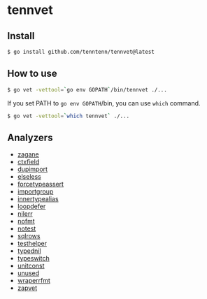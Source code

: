 # tennvet

## Install

```sh
$ go install github.com/tenntenn/tennvet@latest
```

## How to use

```sh
$ go vet -vettool=`go env GOPATH`/bin/tennvet ./... 
```

If you set PATH to `go env GOPATH`/bin, you can use `which` command.

```sh
$ go vet -vettool=`which tennvet` ./... 
```

## Analyzers

* [zagane](https://github.com/gcpug/zagane/zagane)
* [ctxfield](https://github.com/gostaticanalysis/ctxfield)
* [dupimport](https://github.com/gostaticanalysis/dupimport)
* [elseless](https://github.com/gostaticanalysis/elseless)
* [forcetypeassert](https://github.com/gostaticanalysis/forcetypeassert)
* [importgroup](https://github.com/gostaticanalysis/importgroup)
* [innertypealias](https://github.com/gostaticanalysis/innertypealias)
* [loopdefer](https://github.com/gostaticanalysis/loopdefer)
* [nilerr](https://github.com/gostaticanalysis/nilerr)
* [nofmt](https://github.com/gostaticanalysis/nofmt)
* [notest](https://github.com/gostaticanalysis/notest)
* [sqlrows](https://github.com/gostaticanalysis/sqlrows)
* [testhelper](https://github.com/gostaticanalysis/testhelper)
* [typednil](https://github.com/gostaticanalysis/typednil)
* [typeswitch](https://github.com/gostaticanalysis/typeswitch)
* [unitconst](https://github.com/gostaticanalysis/unitconst)
* [unused](https://github.com/gostaticanalysis/unused)
* [wraperrfmt](https://github.com/gostaticanalysis/wraperrfmt)
* [zapvet](https://github.com/gostaticanalysis/zapvet)
